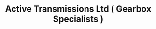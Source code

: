 ---
title: "Active Transmissions Ltd ( Gearbox Specialists )"
url: /rathcoole/active-transmissions-ltd-gearbox-specialists/
shop: Autowerkstatt
---